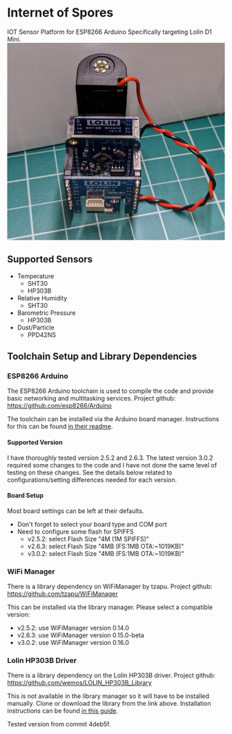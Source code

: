 # Internet of Spores
IOT Sensor Platform for ESP8266 Arduino
Specifically targeting Lolin D1 Mini.
![D1 mini board stackup](doc/stackup.png)

## Supported Sensors
* Temperature
  * SHT30
  * HP303B
* Relative Humidity
  * SHT30
* Barometric Pressure
  * HP303B
* Dust/Particle
  * PPD42NS

## Toolchain Setup and Library Dependencies

### ESP8266 Arduino
The ESP8266 Arduino toolchain is used to compile the code and provide basic
networking and multitasking services.
Project github: https://github.com/esp8266/Arduino

The toolchain can be installed via the Arduino board manager.
Instructions for this can be found [in their readme](https://github.com/esp8266/Arduino/blob/master/README.md).

#### Supported Version
I have thoroughly tested version 2.5.2 and 2.6.3. The latest version 3.0.2
required some changes to the code and I have not done the same level of testing
on these changes.
See the details below related to configurations/setting differences needed for
each version.

#### Board Setup
Most board settings can be left at their defaults.
* Don't forget to select your board type and COM port
* Need to configure some flash for SPIFFS
  * v2.5.2: select Flash Size "4M (1M SPIFFS)"
  * v2.6.3: select Flash Size "4MB (FS:1MB OTA:~1019KB)"
  * v3.0.2: select Flash Size "4MB (FS:1MB OTA:~1019KB)"

### WiFi Manager
There is a library dependency on WiFiManager by tzapu.
Project github: https://github.com/tzapu/WiFiManager

This can be installed via the library manager.
Please select a compatible version:
* v2.5.2: use WiFiManager version 0.14.0
* v2.6.3: use WiFiManager version 0.15.0-beta
* v3.0.2: use WiFiManager version 0.16.0

### Lolin HP303B Driver
There is a library dependency on the Lolin HP303B driver.
Project github: https://github.com/wemos/LOLIN_HP303B_Library

This is not available in the library manager so it will have to be installed
manually. Clone or download the library from the link above. Installation
instructions can be found [in this guide](https://www.arduino.cc/en/Guide/Libraries).

Tested version from commit 4deb5f.

